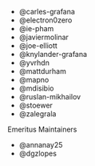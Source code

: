 * @carles-grafana
* @electron0zero
* @ie-pham
* @javiermolinar
* @joe-elliott
* @knylander-grafana
* @yvrhdn
* @mattdurham
* @mapno
* @mdisibio
* @ruslan-mikhailov
* @stoewer
* @zalegrala

Emeritus Maintainers

* @annanay25
* @dgzlopes